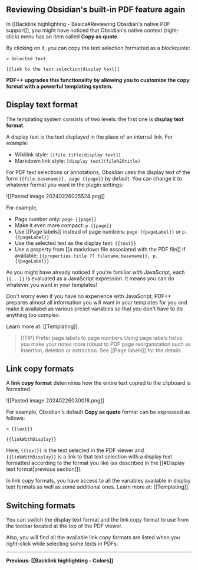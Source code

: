 ## Reviewing Obsidian's built-in PDF feature again

In [[Backlink highlighting - Basics#Reviewing Obsidian's native PDF support]], you might have noticed that Obsidian's native context (right-click) menu has an item called **Copy as quote**.

By clicking on it, you can copy the text selection formatted as a blockquote:

```
> Selected text

[[link to the text selection|display text]]
```

**PDF++ upgrades this functionality by allowing you to customize the copy format with a powerful templating system.**

## Display text format

The templating system consists of two levels: the first one is **display text format**.

A display text is the text displayed in the place of an internal link. For example:

- Wikilink style: `[[file title|display text]]`
- Markdown link style: `[display text](file%20title)`

For PDF text selections or annotations, Obsidian uses the display text of the form `{{file.basename}}, page {{page}}` by default. You can change it to whatever format you want in the plugin settings:

![[Pasted image 20240226025524.png]]

For example, 

- Page number only: `page {{page}}`
- Make it even more compact: `p.{{page}}`
- Use [[Page labels]] instead of page numbers: `page {{pageLabel}}` or `p.{{pageLabel}}`
- Use the selected text as the display text: `{{text}}`
- Use a property from [[a markdown file associated with the PDF file]] if available: `{{properties.title ?? filename.basename}}, p.{{pageLabel}}`

As you might have already noticed if you're familiar with JavaScript, each `{{...}}` is evaluated as a JavaScript expression. It means you can do whatever you want in your templates!

Don't worry even if you have no experience with JavaScript; PDF++ prepares almost all information you will want in your templates for you and make it availabel as various preset variables so that you don't have to do anything too complex.

Learn more at: [[Templating]].

> [!TIP] Prefer page labels to page numbers
> Using page labels helps you make your notes more robust to PDF page reorganization such as insertion, deletion or extraction. See [[Page labels]] for the details.

## Link copy formats

A **link copy format** determines how the entire text copied to the clipboard is formatted.

![[Pasted image 20240226030018.png]]

For example, Obsidian's default **Copy as quote** format can be expressed as follows:

```
> {{text}}

{{linkWithDisplay}}
```

Here, `{{text}}` is the text selected in the PDF viewer and `{{linkWithDisplay}}` is a link to that text selection with a display text formatted according to the format you like (as described in the [[#Display text format|previous section]]).

In link copy formats, you have access to all the variables available in display text formats as well as some additional ones. Learn more at: [[Templating]].

## Switching formats

You can switch the display text format and the link copy format to use from the toolbar located at the top of the PDF viewer.

Also, you will find all the available link copy formats are listed when you right-click while selecting some texts in PDFs.

---

**Previous: [[Backlink highlighting - Colors]]**